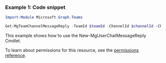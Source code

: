 ### Example 1: Code snippet

```powershellImport-Module Microsoft.Graph.Teams

Get-MgTeamChannelMessageReply -TeamId $teamId -ChannelId $channelId -ChatMessageId $chatMessageId
```
This example shows how to use the New-MgUserChatMessageReply Cmdlet.
To learn about permissions for this resource, see the [permissions reference](/graph/permissions-reference).

